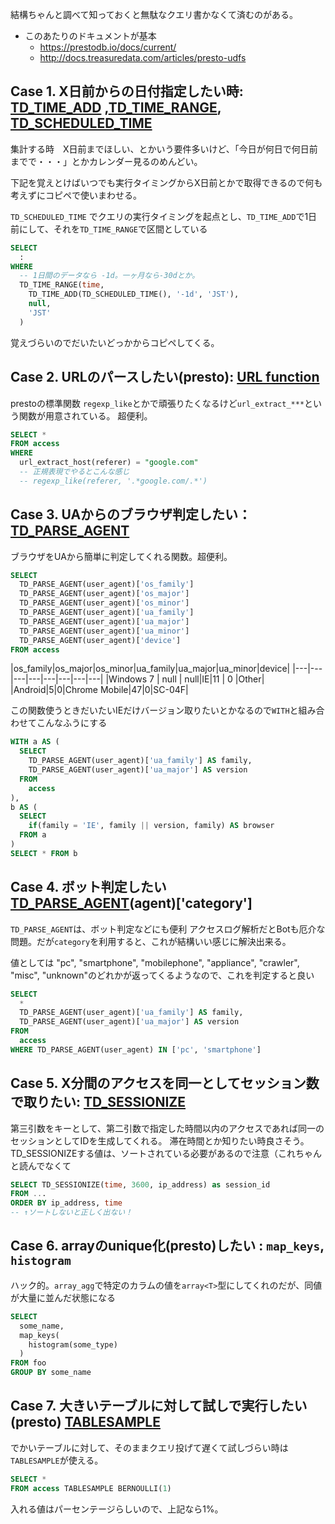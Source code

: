 
結構ちゃんと調べて知っておくと無駄なクエリ書かなくて済むのがある。

- このあたりのドキュメントが基本
	- https://prestodb.io/docs/current/
	- http://docs.treasuredata.com/articles/presto-udfs



## Case 1. X日前からの日付指定したい時: [TD_TIME_ADD](https://docs.treasuredata.com/articles/presto-udfs#tdtimeadd) ,[TD_TIME_RANGE](https://docs.treasuredata.com/articles/presto-udfs#tdtimerange), [TD_SCHEDULED_TIME](https://docs.treasuredata.com/articles/presto-udfs#tdscheduledtime)

集計する時　X日前までほしい、とかいう要件多いけど、「今日が何日で何日前までで・・・」とかカレンダー見るのめんどい。

下記を覚えとけばいつでも実行タイミングからX日前とかで取得できるので何も考えずにコピペで使いまわせる。

`TD_SCHEDULED_TIME` でクエリの実行タイミングを起点とし、`TD_TIME_ADD`で1日前にして、それを`TD_TIME_RANGE`で区間としている

```sql
SELECT
  :
WHERE 
  -- 1日間のデータなら -1d。一ヶ月なら-30dとか。
  TD_TIME_RANGE(time,
  	TD_TIME_ADD(TD_SCHEDULED_TIME(), '-1d', 'JST'), 
  	null,
  	'JST'
  )
```
覚えづらいのでだいたいどっかからコピペしてくる。

## Case 2. URLのパースしたい(presto): [URL function](https://prestodb.io/docs/current/functions/url.html)

prestoの標準関数
`regexp_like`とかで頑張りたくなるけど`url_extract_***`という関数が用意されている。
超便利。

```sql
SELECT *
FROM access
WHERE 
  url_extract_host(referer) = "google.com"
  -- 正規表現でやるとこんな感じ
  -- regexp_like(referer, '.*google.com/.*')
```

## Case 3. UAからのブラウザ判定したい：[TD_PARSE_AGENT](https://docs.treasuredata.com/articles/presto-udfs#tdparseagent)

ブラウザをUAから簡単に判定してくれる関数。超便利。

```sql
SELECT
  TD_PARSE_AGENT(user_agent)['os_family']
  TD_PARSE_AGENT(user_agent)['os_major']
  TD_PARSE_AGENT(user_agent)['os_minor']
  TD_PARSE_AGENT(user_agent)['ua_family']
  TD_PARSE_AGENT(user_agent)['ua_major']
  TD_PARSE_AGENT(user_agent)['ua_minor']
  TD_PARSE_AGENT(user_agent)['device']
FROM access
```

|os_family|os_major|os_minor|ua_family|ua_major|ua_minor|device|
|---|---|---|---|---|---|---|---|
|Windows 7 | null | null|IE|11 | 0 |Other|
|Android|5|0|Chrome Mobile|47|0|SC-04F|

この関数使うときだいたいIEだけバージョン取りたいとかなるので`WITH`と組み合わせてこんなふうにする

```sql
WITH a AS (
  SELECT 
    TD_PARSE_AGENT(user_agent)['ua_family'] AS family,
    TD_PARSE_AGENT(user_agent)['ua_major'] AS version
  FROM 
    access
),
b AS (
  SELECT
    if(family = 'IE', family || version, family) AS browser
  FROM a
)
SELECT * FROM b
```

## Case 4. ボット判定したい [TD_PARSE_AGENT](https://docs.treasuredata.com/articles/presto-udfs#tdparseagent)(agent)['category']

`TD_PARSE_AGENT`は、ボット判定などにも便利
アクセスログ解析だとBotも厄介な問題。だが`category`を利用すると、これが結構いい感じに解決出来る。

値としては "pc", "smartphone", "mobilephone", "appliance", "crawler", "misc", "unknown"のどれかが返ってくるようなので、これを判定すると良い

```sql
SELECT 
  *
  TD_PARSE_AGENT(user_agent)['ua_family'] AS family,
  TD_PARSE_AGENT(user_agent)['ua_major'] AS version
FROM
  access
WHERE TD_PARSE_AGENT(user_agent) IN ['pc', 'smartphone']
```

## Case 5. X分間のアクセスを同一としてセッション数で取りたい: [TD_SESSIONIZE](https://docs.treasuredata.com/articles/presto-udfs#tdsessionize)

第三引数をキーとして、第二引数で指定した時間以内のアクセスであれば同一のセッションとしてIDを生成してくれる。
滞在時間とか知りたい時良さそう。
TD_SESSIONIZEする値は、ソートされている必要があるので注意（これちゃんと読んでなくて

```sql
SELECT TD_SESSIONIZE(time, 3600, ip_address) as session_id
FROM ...
ORDER BY ip_address, time 
-- ↑ソートしないと正しく出ない！
```

## Case 6. array<T>のunique化(presto)したい : `map_keys`, `histogram`

ハック的。`array_agg`で特定のカラムの値を`array<T>`型にしてくれのだが、同値が大量に並んだ状態になる

```sql
SELECT 
  some_name,
  map_keys(
    histogram(some_type)
  )
FROM foo
GROUP BY some_name
```

## Case 7. 大きいテーブルに対して試しで実行したい(presto) [TABLESAMPLE](https://prestodb.io/docs/current/sql/select.html#tablesample)

でかいテーブルに対して、そのままクエリ投げて遅くて試しづらい時は`TABLESAMPLE`が使える。

```sql
SELECT *
FROM access TABLESAMPLE BERNOULLI(1)
```
入れる値はパーセンテージらしいので、上記なら1%。
